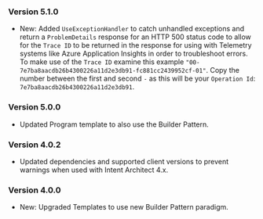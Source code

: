 ### Version 5.1.0

- New: Added `UseExceptionHandler` to catch unhandled exceptions and return a `ProblemDetails` response for an HTTP 500 status code to allow for the `Trace ID` to be returned in the response for using with Telemetry systems like Azure Application Insights in order to troubleshoot errors. To make use of the `Trace ID` examine this example `"00-7e7ba8aacdb26b4300226a11d2e3db91-fc881cc2439952cf-01"`. Copy the number between the first and second `-` as this will be your `Operation Id`: `7e7ba8aacdb26b4300226a11d2e3db91`.

### Version 5.0.0

- Updated Program template to also use the Builder Pattern.

### Version 4.0.2

- Updated dependencies and supported client versions to prevent warnings when used with Intent Architect 4.x.

### Version 4.0.0

- New: Upgraded Templates to use new Builder Pattern paradigm.